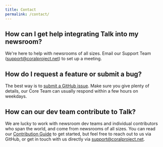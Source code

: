 ```yaml
---
title: Contact
permalink: /contact/
---
```


## How can I get help integrating Talk into my newsroom?

We're here to help with newsrooms of all sizes. Email our Support Team
([support@coralproject.net](mailto:support@coralproject.net)) to set up a meeting.

## How do I request a feature or submit a bug?

The best way is to [submit a GitHub issue](https://github.com/coralproject/talk/issues). Make sure you give plenty of details, our Core Team can usually respond within a few hours on weekdays.

## How can our dev team contribute to Talk?

We are lucky to work with newsroom dev teams and individual contributors who span the world, and come from newsrooms of all sizes. You can read our [Contribution Guide](https://github.com/coralproject/talk/blob/master/CONTRIBUTING.md) to get started, but feel free to reach out to us via GitHub, or get in touch with us directly via support@coralproject.net.
